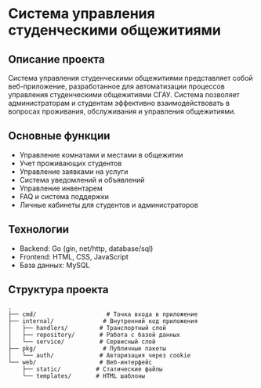# Система управления студенческими общежитиями

## Описание проекта
Система управления студенческими общежитиями представляет собой веб-приложение, разработанное для автоматизации процессов управления студенческими общежитиями СГАУ. Система позволяет администраторам и студентам эффективно взаимодействовать в вопросах проживания, обслуживания и управления общежитиями.

## Основные функции
- Управление комнатами и местами в общежитии
- Учет проживающих студентов
- Управление заявками на услуги
- Система уведомлений и объявлений
- Управление инвентарем
- FAQ и система поддержки
- Личные кабинеты для студентов и администраторов

## Технологии
- Backend: Go (gin, net/http, database/sql)
- Frontend: HTML, CSS, JavaScript
- База данных: MySQL

## Структура проекта
```
.
├── cmd/                    # Точка входа в приложение
├── internal/              # Внутренний код приложения
│   ├── handlers/         # Транспортный слой 
│   ├── repository/       # Работа с базой данных
│   └── service/          # Сервисный слой
├── pkg/                   # Публичные пакеты
│   └── auth/             # Авторизация через cookie
└── web/                  # Веб-интерфейс
    ├── static/          # Статические файлы
    └── templates/       # HTML шаблоны
```
